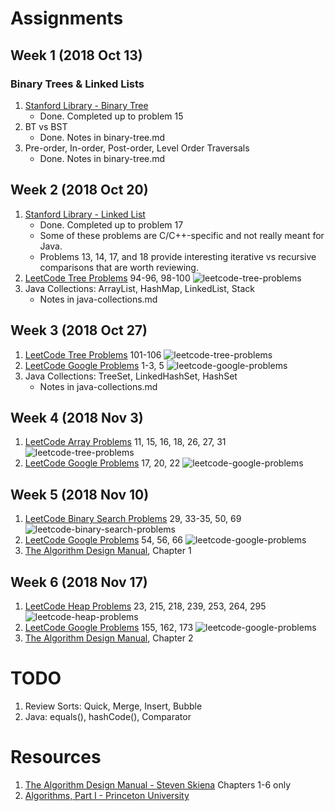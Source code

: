 # Assignments
## Week 1 (2018 Oct 13)
### Binary Trees & Linked Lists
1. [Stanford Library - Binary Tree](http://cslibrary.stanford.edu/110/BinaryTrees.html)
	* Done. Completed up to problem 15
1. BT vs BST
	* Done. Notes in binary-tree.md
1. Pre-order, In-order, Post-order, Level Order Traversals
	* Done. Notes in binary-tree.md
## Week 2 (2018 Oct 20)
1. [Stanford Library - Linked List](http://cslibrary.stanford.edu/103/LinkedListBasics.pdf)
	* Done. Completed up to problem 17
	* Some of these problems are C/C++-specific and not really meant for Java.
	* Problems 13, 14, 17, and 18 provide interesting iterative vs recursive comparisons that are worth reviewing.
1. [LeetCode Tree Problems](https://leetcode.com/tag/tree/) 94-96, 98-100
![leetcode-tree-problems](https://github.com/jguamie/practice-problems/blob/master/images/leetcode-tree-1.png)
1. Java Collections: ArrayList, HashMap, LinkedList, Stack
	* Notes in java-collections.md
## Week 3 (2018 Oct 27)
1. [LeetCode Tree Problems](https://leetcode.com/tag/tree/) 101-106
![leetcode-tree-problems](https://github.com/jguamie/practice-problems/blob/master/images/leetcode-tree-2.png)
1. [LeetCode Google Problems](https://leetcode.com/company/google/) 1-3, 5
![leetcode-google-problems](https://github.com/jguamie/practice-problems/blob/master/images/leetcode-google-1.png)
1. Java Collections: TreeSet, LinkedHashSet, HashSet
	* Notes in java-collections.md
## Week 4 (2018 Nov 3)
1. [LeetCode Array Problems](https://leetcode.com/tag/array/) 11, 15, 16, 18, 26, 27, 31
![leetcode-tree-problems](https://github.com/jguamie/practice-problems/blob/master/images/leetcode-array-1.png)
1. [LeetCode Google Problems](https://leetcode.com/problemset/top-google-questions/) 17, 20, 22
![leetcode-google-problems](https://github.com/jguamie/practice-problems/blob/master/images/leetcode-google-2.png)
## Week 5 (2018 Nov 10)
1. [LeetCode Binary Search Problems](https://leetcode.com/tag/binary-search/) 29, 33-35, 50, 69
![leetcode-binary-search-problems](https://github.com/jguamie/practice-problems/blob/master/images/leetcode-binary-search-1.png)
1. [LeetCode Google Problems](https://leetcode.com/problemset/top-google-questions/) 54, 56, 66
![leetcode-google-problems](https://github.com/jguamie/practice-problems/blob/master/images/leetcode-google-3.png)
1. [The Algorithm Design Manual](https://www.amazon.com/Algorithm-Design-Manual-Steven-Skiena/dp/1849967202/), Chapter 1
## Week 6 (2018 Nov 17)
1. [LeetCode Heap Problems](https://leetcode.com/tag/heap/) 23, 215, 218, 239, 253, 264, 295
![leetcode-heap-problems](https://github.com/jguamie/practice-problems/blob/master/images/leetcode-heap.png)
1. [LeetCode Google Problems](https://leetcode.com/problemset/top-google-questions/) 155, 162, 173
![leetcode-google-problems](https://github.com/jguamie/practice-problems/blob/master/images/leetcode-google-4.png)
1. [The Algorithm Design Manual](https://www.amazon.com/Algorithm-Design-Manual-Steven-Skiena/dp/1849967202/), Chapter 2
# TODO
1. Review Sorts: Quick, Merge, Insert, Bubble
1. Java: equals(), hashCode(), Comparator
# Resources
1. [The Algorithm Design Manual - Steven Skiena](https://www.amazon.com/Algorithm-Design-Manual-Steven-Skiena/dp/1849967202/) Chapters 1-6 only
1. [Algorithms, Part I - Princeton University](https://www.coursera.org/learn/algorithms-part1)
